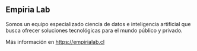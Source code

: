 ## Empiria Lab

Somos un equipo especializado ciencia de datos e inteligencia artificial que busca ofrecer soluciones tecnológicas para el mundo público y privado.

Más información en https://empirialab.cl
